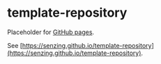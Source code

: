 # template-repository

Placeholder for [GitHub pages](https://pages.github.com/).

See [https://senzing.github.io/template-repository](https://senzing.github.io/template-repository).
